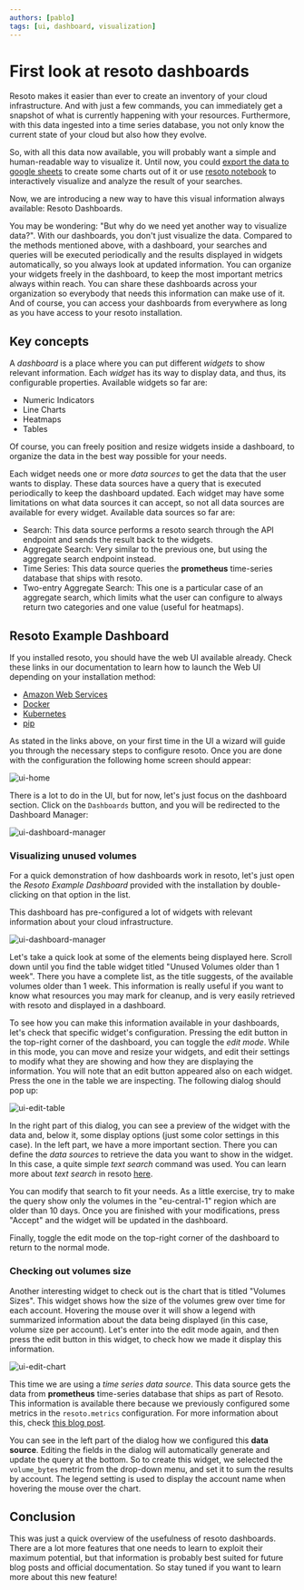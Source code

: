 ```yaml
---
authors: [pablo]
tags: [ui, dashboard, visualization]
---
```


# First look at resoto dashboards

Resoto makes it easier than ever to create an inventory of your cloud infrastructure. And with just a few commands, you can immediately get a snapshot of what is currently happening with your resources. Furthermore, with this data ingested into a time series database, you not only know the current state of your cloud but also how they evolve.

So, with all this data now available, you will probably want a simple and human-readable way to visualize it. Until now, you could [export the data to google sheets](https://resoto.com/docs/how-to-guides/data-export/export-data-to-google-sheets) to create some charts out of it or use [resoto notebook](https://resoto.com/docs/reference/notebook) to interactively visualize and analyze the result of your searches.

Now, we are introducing a new way to have this visual information always available: Resoto Dashboards.

You may be wondering: "But why do we need yet another way to visualize data?". With our dashboards, you don't just visualize the data. Compared to the methods mentioned above, with a dashboard, your searches and queries will be executed periodically and the results displayed in widgets automatically, so you always look at updated information. You can organize your widgets freely in the dashboard, to keep the most important metrics always within reach. You can share these dashboards across your organization so everybody that needs this information can make use of it. And of course, you can access your dashboards from everywhere as long as you have access to your resoto installation.

## Key concepts

A _dashboard_ is a place where you can put different _widgets_ to show relevant information. Each _widget_ has its way to display data, and thus, its configurable properties. Available widgets so far are:

- Numeric Indicators
- Line Charts
- Heatmaps
- Tables

Of course, you can freely position and resize widgets inside a dashboard, to organize the data in the best way possible for your needs.

Each widget needs one or more _data sources_ to get the data that the user wants to display. These data sources have a query that is executed periodically to keep the dashboard updated. Each widget may have some limitations on what data sources it can accept, so not all data sources are available for every widget. Available data sources so far are:

- Search: This data source performs a resoto search through the API endpoint and sends the result back to the widgets.
- Aggregate Search: Very similar to the previous one, but using the aggregate search endpoint instead.
- Time Series: This data source queries the **prometheus** time-series database that ships with resoto.
- Two-entry Aggregate Search: This one is a particular case of an aggregate search, which limits what the user can configure to always return two categories and one value (useful for heatmaps).

## Resoto Example Dashboard

If you installed resoto, you should have the web UI available already. Check these links in our documentation to learn how to launch the Web UI depending on your installation method:

- [Amazon Web Services](https://resoto.com/docs/getting-started/install-resoto/aws#launching-the-web-ui)
- [Docker](https://resoto.com/docs/getting-started/install-resoto/docker#launching-the-web-ui)
- [Kubernetes](https://resoto.com/docs/getting-started/install-resoto/kubernetes#launching-the-web-ui)
- [pip](https://resoto.com/docs/getting-started/install-resoto/pip#launching-the-web-ui)

As stated in the links above, on your first time in the UI a wizard will guide you through the necessary steps to configure resoto. Once you are done with the configuration the following home screen should appear:

![ui-home](./img/ui-home.png)

There is a lot to do in the UI, but for now, let's just focus on the dashboard section. Click on the `Dashboards` button, and you will be redirected to the Dashboard Manager:

![ui-dashboard-manager](./img/ui-dashboard-manager.png)

### Visualizing unused volumes

For a quick demonstration of how dashboards work in resoto, let's just open the _Resoto Example Dashboard_ provided with the installation by double-clicking on that option in the list.

This dashboard has pre-configured a lot of widgets with relevant information about your cloud infrastructure.

![ui-dashboard-manager](./img/ui-example-dashboard.png)

Let's take a quick look at some of the elements being displayed here. Scroll down until you find the table widget titled "Unused Volumes older than 1 week". There you have a complete list, as the title suggests, of the available volumes older than 1 week. This information is really useful if you want to know what resources you may mark for cleanup, and is very easily retrieved with resoto and displayed in a dashboard.

To see how you can make this information available in your dashboards, let's check that specific widget's configuration. Pressing the edit button in the top-right corner of the dashboard, you can toggle the _edit mode_. While in this mode, you can move and resize your widgets, and edit their settings to modify what they are showing and how they are displaying the information. You will note that an edit button appeared also on each widget. Press the one in the table we are inspecting. The following dialog should pop up:

![ui-edit-table](./img/ui-edit-table.png)

In the right part of this dialog, you can see a preview of the widget with the data and, below it, some display options (just some color settings in this case). In the left part, we have a more important section. There you can define the _data sources_ to retrieve the data you want to show in the widget. In this case, a quite simple _text search_ command was used. You can learn more about _text search_ in resoto [here](https://resoto.com/docs/how-to-guides/search).

You can modify that search to fit your needs. As a little exercise, try to make the query show only the volumes in the "eu-central-1" region which are older than 10 days. Once you are finished with your modifications, press "Accept" and the widget will be updated in the dashboard.

Finally, toggle the edit mode on the top-right corner of the dashboard to return to the normal mode.

### Checking out volumes size

Another interesting widget to check out is the chart that is titled "Volumes Sizes". This widget shows how the size of the volumes grew over time for each account. Hovering the mouse over it will show a legend with summarized information about the data being displayed (in this case, volume size per account). Let's enter into the edit mode again, and then press the edit button in this widget, to check how we made it display this information.

![ui-edit-chart](./img/ui-edit-chart.png)

This time we are using a _time series data source_. This data source gets the data from **prometheus** time-series database that ships as part of Resoto. This information is available there because we previously configured some metrics in the `resoto.metrics` configuration. For more information about this, check [this blog post](https://resoto.com/blog/2022/06/09/building-actionable-cloud-infrastructure-metrics#how-metrics-are-made).

You can see in the left part of the dialog how we configured this **data source**. Editing the fields in the dialog will automatically generate and update the query at the bottom. So to create this widget, we selected the `volume_bytes` metric from the drop-down menu, and set it to sum the results by account. The legend setting is used to display the account name when hovering the mouse over the chart.

## Conclusion

This was just a quick overview of the usefulness of resoto dashboards. There are a lot more features that one needs to learn to exploit their maximum potential, but that information is probably best suited for future blog posts and official documentation. So stay tuned if you want to learn more about this new feature!
